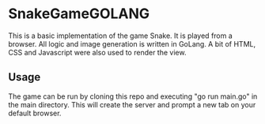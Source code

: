 # SnakeGameGOLANG
This is a basic implementation of the game Snake. It is played from a browser. All logic and image generation is written in GoLang.  A bit of HTML, CSS and Javascript were also used to render the view.

## Usage
The game can be run by cloning this repo and executing "go run main.go" in the main directory. This will create the server and prompt a new tab on your default browser.
